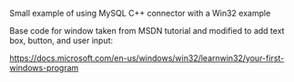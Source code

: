 Small example of using MySQL C++ connector with a Win32 example

Base code for window taken from MSDN tutorial and modified to add text box, button, and user input:

https://docs.microsoft.com/en-us/windows/win32/learnwin32/your-first-windows-program

